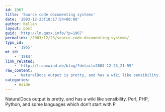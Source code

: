 ```yaml
---
id: 1967
title: 'Source code documenting systems'
date: '2003-12-23T18:17:54+00:00'
author: Kellan
layout: post
guid: 'http://lm.quxx.info/?p=1967'
permalink: /2003/12/23/source-code-documenting-systems/
typo_id:
    - '1965'
mt_id:
    - '1584'
link_related:
    - 'http://traumwind.de/blog/?detail=2003-12-23_21-59'
raw_content:
    - 'NaturalDocs output is pretty, and has a wiki like sensibility.  Perl, PHP, Python, and some languages which don\''t start with P'
categories:
    - Aside
---
```


NaturalDocs output is pretty, and has a wiki like sensibility. Perl, PHP, Python, and some languages which don’t start with P